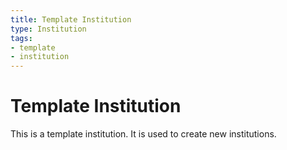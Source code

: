 ```yaml
---
title: Template Institution
type: Institution
tags:
- template
- institution
---
```


# Template Institution

This is a template institution. It is used to create new institutions.